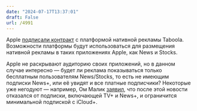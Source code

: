 ```yaml
---
date: "2024-07-17T13:37:01"
draft: False
url: /4991
---
```


Apple [подписали контракт](https://www.axios.com/2024/07/16/taboola-apple-news-deal) с платформой нативной рекламы Taboola. Возможности платформы будут использоваться для размещения нативной рекламы в таких приложениях Apple, как News и Stocks. 

Apple не раскрывают аудиторию своих приложений, но в данном случае интересно — будет ли реклама показываться только бесплатным пользователям News/Stocks, то есть не имеющим подписки News+, или её увидят и все платные подписчики? Некоторые уже негодуют — например, Ом Малик [заявил](https://om.co/2024/07/16/taboola-apple-news-no-thanks/), что после этой новости отказался от подписки, включающей TV+ и News+, и ограничится минимальной подпиской с iCloud+.

